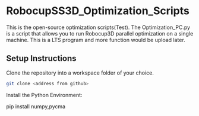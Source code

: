 # RobocupSS3D_Optimization_Scripts
This is the open-source optimization scripts(Test). The Optimization_PC.py is a script that allows you to run Robocup3D parallel optimization on a single machine.
This is a LTS program and more function would be upload later.

## Setup Instructions

Clone the repository into a workspace folder of your choice.

```bash
git clone <address from github>
```

Install the Python Environment:

pip install numpy,pycma


